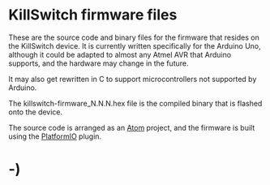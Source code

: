 # KillSwitch firmware files

These are the source code and binary files for the firmware that resides on the
KillSwitch device. It is currently written specifically for the Arduino Uno,
although it could be adapted to almost any Atmel AVR that Arduino supports, and
the hardware may change in the future.

It may also get rewritten in C to support microcontrollers not supported by Arduino.

The killswitch-firmware_N.N.N.hex file is the compiled binary that is
flashed onto the device.

The source code is arranged as an <a href="https://ide.atom.io">Atom</a> project, and the firmware is built using the <a href="https://platformio.org">PlatformIO</a> plugin.

# -)

